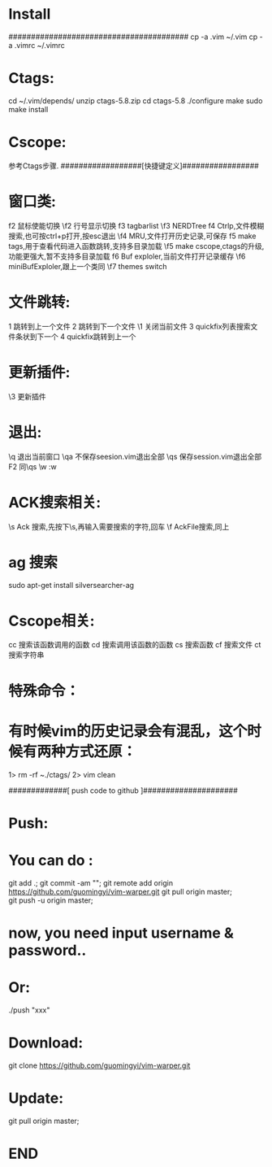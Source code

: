 # Install
########################################
cp -a .vim ~/.vim
cp -a .vimrc ~/.vimrc

# Ctags:
cd ~/.vim/depends/
unzip ctags-5.8.zip
cd ctags-5.8
./configure
make
sudo make install

# Cscope:
参考Ctags步骤.
##################[快捷键定义]#################
# 窗口类:
f2    鼠标使能切换
\f2   行号显示切换
f3    tagbarlist
\f3   NERDTree
f4    Ctrlp,文件模糊搜索,也可按ctrl+p打开,按esc退出
\f4   MRU,文件打开历史记录,可保存
f5    make tags,用于查看代码进入函数跳转,支持多目录加载
\f5   make cscope,ctags的升级,功能更强大,暂不支持多目录加载
f6    Buf exploler,当前文件打开记录缓存
\f6   miniBufExploler,跟上一个类同
\f7   themes switch

# 文件跳转:
1     跳转到上一个文件
2     跳转到下一个文件
\1    关闭当前文件
3     quickfix列表搜索文件条状到下一个
4     quickfix跳转到上一个

# 更新插件:
\3    更新插件

# 退出:
\q    退出当前窗口
\qa   不保存seesion.vim退出全部
\qs   保存session.vim退出全部
F2    同\qs
\w    :w

# ACK搜索相关:
\s    Ack 搜索,先按下\s,再输入需要搜索的字符,回车
\f    AckFile搜索,同上

# ag 搜索
sudo apt-get install silversearcher-ag

# Cscope相关:
cc  搜索该函数调用的函数
cd  搜索调用该函数的函数
cs  搜索函数
cf  搜索文件
ct  搜索字符串


# 特殊命令：
# 有时候vim的历史记录会有混乱，这个时候有两种方式还原：
1> rm -rf ~./ctags/
2> vim clean

#############[ push code to github ]#####################
# Push:
# You can do :

git add .;
git commit -am "<xxx>";
git remote add origin https://github.com/guomingyi/vim-warper.git
git pull origin master;   
git push -u origin master;
# now, you need input username & password..

# Or:
./push "xxx"

# Download:
git clone https://github.com/guomingyi/vim-warper.git

# Update:
git pull origin master;  

# END
